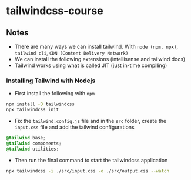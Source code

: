 # tailwindcss-course

## Notes

- There are many ways we can install tailwind. With `node (npm, npx)`, `tailwind cli`, `CDN (Content Delivery Network)`
- We can install the following extensions (intellisense and tailwind docs)
- Tailwind works using what is called JIT (just in-time compiling)

### Installing Tailwind with Nodejs

- First install the following with `npm`

```bash
npm install -D tailwindcss
npx tailwindcss init
```

- Fix the `tailwind.config.js` file and in the `src` folder, create the `input.css` file and add the tailwind configurations

```css
@tailwind base;
@tailwind components;
@tailwind utilities;
```

- Then run the final command to start the tailwindcss application

```bash
npx tailwindcss -i ./src/input.css -o ./src/output.css --watch
```
